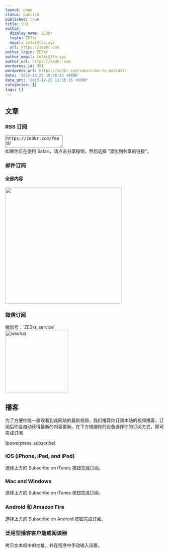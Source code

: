 ```yaml
---
layout: page
status: publish
published: true
title: 订阅
author:
  display_name: ZE3kr
  login: ZE3kr
  email: ze3kr@tlo.xyz
  url: https://ze3kr.com
author_login: ZE3kr
author_email: ze3kr@tlo.xyz
author_url: https://ze3kr.com
wordpress_id: 351
wordpress_url: https://ze3kr.com/subscribe-to-podcast/
date: '2015-12-25 19:56:15 +0000'
date_gmt: '2015-12-25 11:56:15 +0000'
categories: []
tags: []
---
```

<h2>文章</h2>
<h3>RSS 订阅</h3>
<p><textarea readonly="readonly" style="height:3em">https://ze3kr.com/feed/</textarea><br />
如果你正在使用 Safari，请点击分享按钮，然后选择 “添加到共享的链接”。</p>
<h3>邮件订阅</h3>
<h4>全部内容</h4>
<p><a href="https://ifttt.com/recipes/177443-ze3kr" target="_blank"><img src="https://s3.tlo.link/sites/2/20160209175013/177443-1.png" width="370px" style="max-width:100%" /></a></p>
<h3>微信订阅</h3>
<p>微信号：`ZE3kr_service`<br />
<img src="https://s3.tlo.link/sites/2/20160131134410/wechat-200x200.png" alt="wechat" width="200" height="200" class="aligncenter size-thumbnail wp-image-828" /></p>
<h2>播客</h2>
<p>为了方便你能一直观看到此网站的最新视频，我们推荐你订阅本站的视频播客，订阅后你会自动获得最新的内容更新。在下方根据你的设备选择你的订阅方式，即可完成订阅</p>
<p>[powerpress_subscribe]</p>
<h3>iOS (iPhone, iPad, and iPod)</h3>
<p>选择上方的 Subscribe on iTunes 按钮完成订阅。</p>
<h3>Mac and Windows</h3>
<p>选择上方的 Subscribe on iTunes 按钮完成订阅。</p>
<h3>Android 和 Amazon Fire</h3>
<p>选择上方的 Subscribe on Android 按钮完成订阅。</p>
<h3>泛用型播客客户端或阅读器</h3>
<p>拷贝文本框中的地址，并在程序中手动输入设置。</p>
